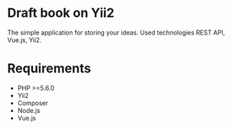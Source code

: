 # Draft book on Yii2

The simple application for storing your ideas. Used technologies REST API, Vue.js, Yii2.

# Requirements

* PHP >=5.6.0
* Yii2
* Composer
* Node.js
* Vue.js
